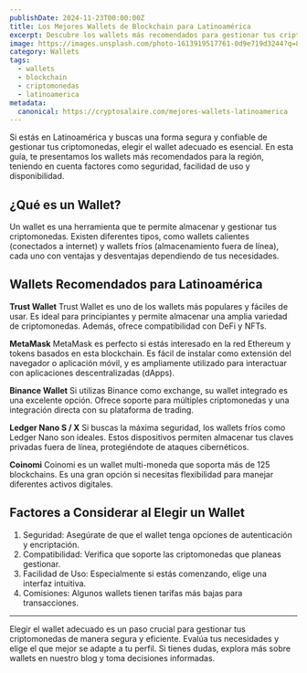 ```yaml
---
publishDate: 2024-11-23T00:00:00Z
title: Los Mejores Wallets de Blockchain para Latinoamérica
excerpt: Descubre los wallets más recomendados para gestionar tus criptomonedas de manera segura y eficiente en Latinoamérica.
image: https://images.unsplash.com/photo-1613919517761-0d9e719d3244?q=80&w=2069&auto=format&fit=crop&ixlib=rb-4.0.3&ixid=M3wxMjA3fDB8MHxwaG90by1wYWdlfHx8fGVufDB8fHx8fA%3D%3D
category: Wallets
tags:
  - wallets
  - blockchain
  - criptomonedas
  - latinoamerica
metadata:
  canonical: https://cryptosalaire.com/mejores-wallets-latinoamerica
---
```


Si estás en Latinoamérica y buscas una forma segura y confiable de gestionar tus criptomonedas, elegir el wallet adecuado es esencial. En esta guía, te presentamos los wallets más recomendados para la región, teniendo en cuenta factores como seguridad, facilidad de uso y disponibilidad.

## ¿Qué es un Wallet?

Un wallet es una herramienta que te permite almacenar y gestionar tus criptomonedas. Existen diferentes tipos, como wallets calientes (conectados a internet) y wallets fríos (almacenamiento fuera de línea), cada uno con ventajas y desventajas dependiendo de tus necesidades.

## Wallets Recomendados para Latinoamérica

**Trust Wallet**
Trust Wallet es uno de los wallets más populares y fáciles de usar. Es ideal para principiantes y permite almacenar una amplia variedad de criptomonedas. Además, ofrece compatibilidad con DeFi y NFTs.

**MetaMask**
MetaMask es perfecto si estás interesado en la red Ethereum y tokens basados en esta blockchain. Es fácil de instalar como extensión del navegador o aplicación móvil, y es ampliamente utilizado para interactuar con aplicaciones descentralizadas (dApps).

**Binance Wallet**
Si utilizas Binance como exchange, su wallet integrado es una excelente opción. Ofrece soporte para múltiples criptomonedas y una integración directa con su plataforma de trading.

**Ledger Nano S / X**
Si buscas la máxima seguridad, los wallets fríos como Ledger Nano son ideales. Estos dispositivos permiten almacenar tus claves privadas fuera de línea, protegiéndote de ataques cibernéticos.

**Coinomi**
Coinomi es un wallet multi-moneda que soporta más de 125 blockchains. Es una gran opción si necesitas flexibilidad para manejar diferentes activos digitales.

## Factores a Considerar al Elegir un Wallet

1. Seguridad: Asegúrate de que el wallet tenga opciones de autenticación y encriptación.
2. Compatibilidad: Verifica que soporte las criptomonedas que planeas gestionar.
3. Facilidad de Uso: Especialmente si estás comenzando, elige una interfaz intuitiva.
4. Comisiones: Algunos wallets tienen tarifas más bajas para transacciones.

---

Elegir el wallet adecuado es un paso crucial para gestionar tus criptomonedas de manera segura y eficiente. Evalúa tus necesidades y elige el que mejor se adapte a tu perfil. Si tienes dudas, explora más sobre wallets en nuestro blog y toma decisiones informadas.

